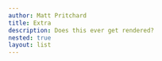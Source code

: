 ```yaml
---
author: Matt Pritchard
title: Extra
description: Does this ever get rendered?
nested: true
layout: list
---
```

